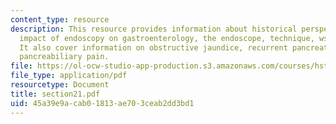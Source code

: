```yaml
---
content_type: resource
description: This resource provides information about historical perspectives on endoscopy,
  impact of endoscopy on gastroenterology, the endoscope, technique, wses of endoscopy.
  It also cover information on obstructive jaundice, recurrent pancreatitis, and unexplained
  pancreabiliary pain.
file: https://ol-ocw-studio-app-production.s3.amazonaws.com/courses/hst-121-gastroenterology-fall-2005/45a39e9acab01813ae703ceab2dd3bd1_section21.pdf
file_type: application/pdf
resourcetype: Document
title: section21.pdf
uid: 45a39e9a-cab0-1813-ae70-3ceab2dd3bd1
---
```

